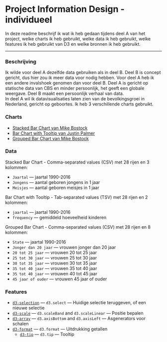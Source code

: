 # Project Information Design - individueel

In deze readme beschrijf ik wat ik heb gedaan tijdens deel A van het project, welke charts ik heb gebruikt, welke data ik heb gebruikt, welke features ik heb gebruikt van D3 en welke bronnen ik heb gebruikt.

___

### Beschrijving

Ik wilde voor deel A dezelfde data gebruiken als in deel B. Deel B is concept gericht, dus hier zou ik meer data voor nodig hebben. Voor deel A heb ik een andere invalshoek genomen dan voor deel B. Deel A is gericht op statische data van CBS en minder persoonlijk, het geeft een globale weergave. Deel B maakt een persoonlijk verhaal van data.<br>
In deel A wil ik datavisualisaties laten zien van de bevolkingsgroei in Nederland, gericht op geboortes. Ik heb 3 verschillende charts gebruikt.

### Charts
* [Stacked Bar Chart van Mike Bostock](https://bl.ocks.org/mbostock/3886208)
* [Bar Chart with Tooltip van Justin Palmer](http://bl.ocks.org/Caged/6476579)
* [Grouped Bar Chart van Mike Bostock](https://bl.ocks.org/mbostock/3887051)

### Data
Stacked Bar Chart - Comma-separated values (CSV) met 28 rijen en 3 kolommen:
*   `Jaartal` — jaartal 1990-2016
*   `Jongens` — aantal geboren jongens in 1 jaar
*   `Meisjes` — aantal geboren meisjes in 1 jaar

Bar Chart with Tooltip - Tab-separated values (TSV) met 28 rijen en 2 kolommen:
*   `jaartal` — jaartal 1990-2016
*   `frequency` — gemiddeld hoeveelheid kinderen

Grouped Bar Chart - Comma-separated values (CSV) met 28 rijen en 8 kolommen:
*   `State` — jaartal 1990-2016
*   `Jonger dan 20 jaar` — vrouwen jonger dan 20 jaar
*   `20 tot 25 jaar` — vrouwen 20 tot 25 jaar
*   `25 tot 30 jaar` — vrouwen 25 tot 30 jaar
*   `30 tot 35 jaar` — vrouwen 30 tot 35 jaar
*   `35 tot 40 jaar` — vrouwen 35 tot 40 jaar
*   `35 tot 40 jaar` — vrouwen 40 tot 45 jaar
*   `45 jaar of ouder` — vrouwen 45 jaar of ouder

### Features

*   [`d3-selection`](https://github.com/d3/d3-selection#api-reference)
    — `d3.select`
    — Huidige selectie teruggeven, of een nieuwe selectie
*   [`d3-scale`](https://github.com/d3/d3-scale#api-reference)
    — `d3.scaleBand` and `d3.scaleLinear`
    — Positie bepalen
*   [`d3-array`](https://github.com/d3/d3-axis#api-reference)
    — `d3.axisBottom` and `d3.axisLeft`
    — Asgenerators voor schalen
*   [`d3-format`](https://github.com/d3/d3-format#api-reference) 
    — `d3.format`
    — Uitdrukking getallen
    *   [`d3-tip`](https://github.com/caged/d3-tip) 
    — `d3.tip`
    — Tooltip











